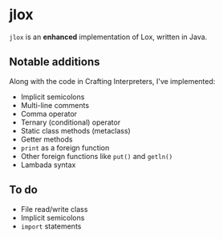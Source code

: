 # jlox
`jlox` is an **enhanced** implementation of Lox, written in Java.

## Notable additions
Along with the code in Crafting Interpreters, I've implemented:
- Implicit semicolons
- Multi-line comments
- Comma operator
- Ternary (conditional) operator
- Static class methods (metaclass)
- Getter methods
- `print` as a foreign function
- Other foreign functions like `put()` and `getln()`
- Lambada syntax

## To do
- File read/write class
- Implicit semicolons
- `import` statements
